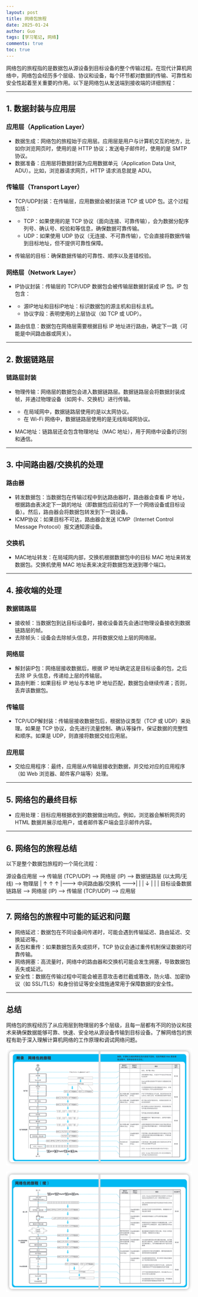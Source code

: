 ```yaml
---
layout: post
title: 网络包旅程
date: 2025-01-24
author: Guo
tags: [学习笔记, 网络]
comments: true
toc: true
---
```


网络包的旅程指的是数据包从源设备到目标设备的整个传输过程。在现代计算机网络中，网络包会经历多个层级、协议和设备，每个环节都对数据的传输、可靠性和安全性起着至关重要的作用。以下是网络包从发送端到接收端的详细旅程：

------

## **1. 数据封装与应用层**

### **应用层（Application Layer）**

- 数据生成：网络包的旅程始于应用层。应用层是用户与计算机交互的地方，比如你浏览网页时，使用的是 HTTP 协议；发送电子邮件时，使用的是 SMTP 协议。
- 数据准备：应用层将数据封装为应用数据单元（Application Data Unit, ADU）。比如，浏览器请求网页，HTTP 请求消息就是 ADU。

### **传输层（Transport Layer）**

- TCP/UDP封装：在传输层，应用数据会被封装进 TCP 或 UDP 包。这个过程包括：

- - TCP：如果使用的是 TCP 协议（面向连接、可靠传输），会为数据分配序列号、确认号、校验和等信息，确保数据可靠传输。
  - UDP：如果使用 UDP 协议（无连接、不可靠传输），它会直接将数据传输到目标地址，但不提供可靠性保障。

- 传输层的目标：确保数据传输的可靠性、顺序以及差错校验。

### **网络层（Network Layer）**

- IP协议封装：传输层的 TCP/UDP 数据包会被传输层数据封装成 IP 包。IP 包包含：

- - 源IP地址和目标IP地址：标识数据包的源主机和目标主机。
  - 协议字段：表明使用的上层协议（如 TCP 或 UDP）。

- 路由信息：数据包在网络层需要根据目标 IP 地址进行路由，确定下一跳（可能是中间路由器或网关）。

------

## **2. 数据链路层**

### **链路层封装**

- 物理传输：网络层的数据包会进入数据链路层。数据链路层会将数据封装成帧，并通过物理设备（如网卡、交换机）进行传输。

- - 在局域网中，数据链路层使用的是以太网协议。
  - 在 Wi-Fi 网络中，数据链路层使用的是无线局域网协议。

- MAC地址：链路层还会包含物理地址（MAC 地址），用于网络中设备的识别和通信。

------

## **3. 中间路由器/交换机的处理**

### **路由器**

- 转发数据包：当数据包在传输过程中到达路由器时，路由器会查看 IP 地址，根据路由表决定下一跳的地址（即数据包应前往的下一个网络设备或目标设备）。然后，路由器会将数据包转发到下一跳设备。
- ICMP协议：如果目标不可达，路由器会发送 ICMP（Internet Control Message Protocol）报文通知源设备。

### **交换机**

- MAC地址转发：在局域网内部，交换机根据数据包中的目标 MAC 地址来转发数据包。交换机使用 MAC 地址表来决定将数据包发送到哪个端口。

------

## **4. 接收端的处理**

### **数据链路层**

- 接收帧：当数据包到达目标设备时，接收设备首先会通过物理设备接收到数据链路层的帧。
- 去除帧头：设备会去除帧头信息，并将数据交给上层的网络层。

### **网络层**

- 解封装IP包：网络层接收数据后，根据 IP 地址确定这是目标设备的包，之后去除 IP 头信息，传递给上层的传输层。
- 路由判断：如果目标 IP 地址与本地 IP 地址匹配，数据包会继续传递；否则，丢弃该数据包。

### **传输层**

- TCP/UDP解封装：传输层接收数据包后，根据协议类型（TCP 或 UDP）来处理。如果是 TCP 协议，会先进行流量控制、确认等操作，保证数据的完整性和顺序。如果是 UDP，则直接将数据交给应用层。

### **应用层**

- 交给应用程序：最终，应用层从传输层接收到数据，并交给对应的应用程序（如 Web 浏览器、邮件客户端等）处理。

------

## **5. 网络包的最终目标**

- 应用处理：目标应用根据收到的数据做出响应。例如，浏览器会解析网页的 HTML 数据并展示给用户，或者邮件客户端会显示邮件内容。

------

## **6. 网络包的旅程总结**

以下是整个数据包旅程的一个简化流程：

源设备应用层 --> 传输层 (TCP/UDP) --> 网络层 (IP) --> 数据链路层 (以太网/无线) --> 物理层      |                           ↑                         ↑                          ↑      |---> 中间路由器/交换机 --->|                         |                          |      ↓                           |                         |                          | 目标设备数据链路层 --> 网络层 (IP) --> 传输层 (TCP/UDP) --> 应用层

------

## **7. 网络包的旅程中可能的延迟和问题**

- 网络延迟：数据包在不同设备间传递时，可能会遇到传输延迟、路由延迟、交换延迟等。
- 丢包和重传：如果数据包丢失或损坏，TCP 协议会通过重传机制保证数据的可靠传输。
- 网络拥塞：高流量时，网络中的路由器和交换机可能会发生拥塞，导致数据包丢失或延迟。
- 安全性：数据在传输过程中可能会被恶意攻击者拦截或篡改，防火墙、加密协议（如 SSL/TLS）和身份验证等安全措施通常用于保障数据的安全性。

------

## **总结**

网络包的旅程经历了从应用层到物理层的多个层级，且每一层都有不同的协议和技术来确保数据能够可靠、快速、安全地从源设备传输到目标设备。了解网络包的旅程有助于深入理解计算机网络的工作原理和调试网络问题。

![image-20250124101042978](https://raw.githubusercontent.com/GuoHuaijian/picture/main/data/20250124101140679.png)

![image-20250124101222408](https://raw.githubusercontent.com/GuoHuaijian/picture/main/data/20250124101223112.png)

